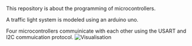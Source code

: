 This repository is about the programming of microcontrollers.

A traffic light system is modeled using an arduino uno.

Four microcontrollers commuinicate with each other using the USART and I2C commuication protocol.
![Visualisation](https://user-images.githubusercontent.com/72282670/162585378-54b90bfd-0cd0-4b69-bb31-04f68c9120bc.jpg)

